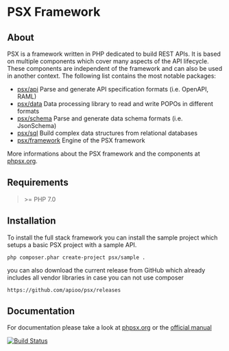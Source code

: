 PSX Framework
===

## About

PSX is a framework written in PHP dedicated to build REST APIs. It is based on 
multiple components which cover many aspects of the API lifecycle. These 
components are independent of the framework and can also be used in another 
context. The following list contains the most notable packages:

- [psx/api](https://github.com/apioo/psx-api)
  Parse and generate API specification formats (i.e. OpenAPI, RAML)
- [psx/data](https://github.com/apioo/psx-data)
  Data processing library to read and write POPOs in different formats
- [psx/schema](https://github.com/apioo/psx-schema)
  Parse and generate data schema formats (i.e. JsonSchema)
- [psx/sql](https://github.com/apioo/psx-sql)
  Build complex data structures from relational databases
- [psx/framework](https://github.com/apioo/psx-framework)
  Engine of the PSX framework

More informations about the PSX framework and the components at
[phpsx.org](http://phpsx.org/).

## Requirements

> &gt;= PHP 7.0

## Installation

To install the full stack framework you can install the sample project which
setups a basic PSX project with a sample API.

    php composer.phar create-project psx/sample .

you can also download the current release from GitHub which already includes all
vendor libraries in case you can not use composer

    https://github.com/apioo/psx/releases

## Documentation

For documentation please take a look at [phpsx.org](http://phpsx.org/) or the 
[official manual](http://psx.readthedocs.org/)

[![Build Status](https://travis-ci.org/apioo/psx.png)](https://travis-ci.org/apioo/psx)
